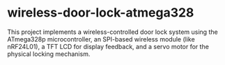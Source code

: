 # wireless-door-lock-atmega328
This project implements a wireless-controlled door lock system using the ATmega328p microcontroller, an SPI-based wireless module (like nRF24L01), a TFT LCD for display feedback, and a servo motor for the physical locking mechanism.
